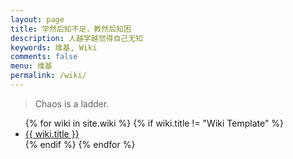 ```yaml
---
layout: page
title: 学然后知不足，教然后知困
description: 人越学越觉得自己无知
keywords: 维基, Wiki
comments: false
menu: 维基
permalink: /wiki/
---
```


> Chaos is a ladder.

<ul class="listing">
{% for wiki in site.wiki %}
{% if wiki.title != "Wiki Template" %}
<li class="listing-item"><a href="{{ site.url }}{{ wiki.url }}">{{ wiki.title }}</a></li>
{% endif %}
{% endfor %}
</ul>
